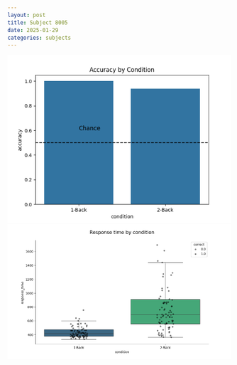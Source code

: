 ```yaml
---
layout: post
title: Subject 8005
date: 2025-01-29
categories: subjects
---
```


![](data/8005/run-33/8005_ATS_acc.png)
![](data/8005/run-33/8005_ATS_rt.png)
